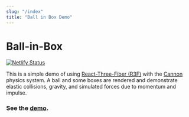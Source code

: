 ```yaml
---
slug: "/index"
title: "Ball in Box Demo"
---
```


# Ball-in-Box

[![Netlify Status](https://api.netlify.com/api/v1/badges/4c44d9f7-6062-42b7-82e8-eb429392011c/deploy-status)](https://app.netlify.com/sites/wizardly-hugle-cb6668/deploys)

This is a simple demo of using [React-Three-Fiber (R3F)](https://docs.pmnd.rs/react-three-fiber) with the [Cannon](https://github.com/schteppe/cannon.js) physics system.
A ball and some boxes are rendered and demonstrate elastic collisions, gravity, and simulated forces due to momentum and impulse.

### See the [demo](/demo).